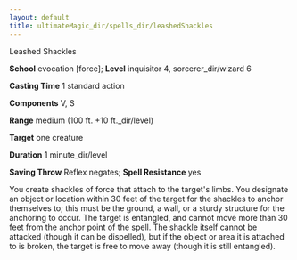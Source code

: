 ```yaml
---
layout: default
title: ultimateMagic_dir/spells_dir/leashedShackles
---
```

Leashed Shackles

**School** evocation [force]; **Level** inquisitor 4, sorcerer_dir/wizard 6

**Casting Time** 1 standard action

**Components** V, S

**Range** medium (100 ft. +10 ft._dir/level)

**Target** one creature

**Duration** 1 minute_dir/level

**Saving Throw** Reflex negates; **Spell Resistance** yes

You create shackles of force that attach to the target's limbs. You designate an object or location within 30 feet of the target for the shackles to anchor themselves to; this must be the ground, a wall, or a sturdy structure for the anchoring to occur. The target is entangled, and cannot move more than 30 feet from the anchor point of the spell. The shackle itself cannot be attacked (though it can be dispelled), but if the object or area it is attached to is broken, the target is free to move away (though it is still entangled).

